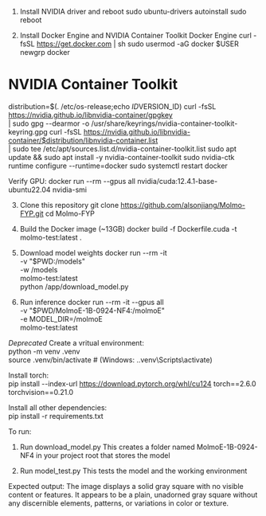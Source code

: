 1. Install NVIDIA driver and reboot
sudo ubuntu-drivers autoinstall
sudo reboot

2. Install Docker Engine and NVIDIA Container Toolkit
Docker Engine
curl -fsSL https://get.docker.com | sh
sudo usermod -aG docker $USER
newgrp docker

# NVIDIA Container Toolkit
distribution=$(. /etc/os-release;echo $ID$VERSION_ID)
curl -fsSL https://nvidia.github.io/libnvidia-container/gpgkey \
  | sudo gpg --dearmor -o /usr/share/keyrings/nvidia-container-toolkit-keyring.gpg
curl -fsSL https://nvidia.github.io/libnvidia-container/$distribution/libnvidia-container.list \
  | sudo tee /etc/apt/sources.list.d/nvidia-container-toolkit.list
sudo apt update && sudo apt install -y nvidia-container-toolkit
sudo nvidia-ctk runtime configure --runtime=docker
sudo systemctl restart docker

Verify GPU:
docker run --rm --gpus all nvidia/cuda:12.4.1-base-ubuntu22.04 nvidia-smi

3. Clone this repository
git clone https://github.com/alsonjiang/Molmo-FYP.git
cd Molmo-FYP

4. Build the Docker image (~13GB)
docker build -f Dockerfile.cuda -t molmo-test:latest .

5. Download model weights
docker run --rm -it \
  -v "$PWD:/models" \
  -w /models \
  molmo-test:latest \
  python /app/download_model.py

6. Run inference
docker run --rm -it --gpus all \
  -v "$PWD/MolmoE-1B-0924-NF4:/molmoE" \
  -e MODEL_DIR=/molmoE \
  molmo-test:latest



*Deprecated* 
Create a vritual environment:  
python -m venv .venv  
source .venv/bin/activate  # (Windows: .\.venv\Scripts\activate)  

Install torch:  
pip install --index-url https://download.pytorch.org/whl/cu124 torch==2.6.0 torchvision==0.21.0  

Install all other dependencies:  
pip install -r requirements.txt  

To run:  

1. Run download_model.py
This creates a folder named MolmoE-1B-0924-NF4 in your project root that stores the model

2. Run model_test.py 
This tests the model and the working environment

Expected output:
The image displays a solid gray square with no visible content or features. 
It appears to be a plain, unadorned gray square without any discernible elements, patterns, or variations in color or texture.
